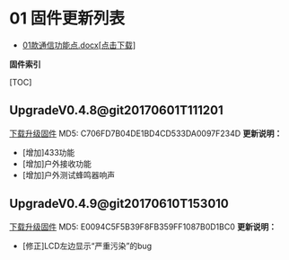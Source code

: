 # 01 固件更新列表

* [01款通信功能点.docx[点击下载]](01款通信功能点.docx)

**固件索引**

[TOC]

## UpgradeV0.4.8@git20170601T111201
 [下载升级固件](UpgradeV0.4.8@git20170601T111201.bin)
 MD5: C706FD7B04DE1BD4CD533DA0097F234D
**更新说明：**
* [增加]433功能
* [增加]户外接收功能
* [增加]户外测试蜂鸣器响声

## UpgradeV0.4.9@git20170610T153010
 [下载升级固件](UpgradeV0.4.9@git20170610T153010.bin)
 MD5: E0094C5F5B39F8FB359FF1087B0D1BC0
**更新说明：**
* [修正]LCD左边显示“严重污染”的bug

